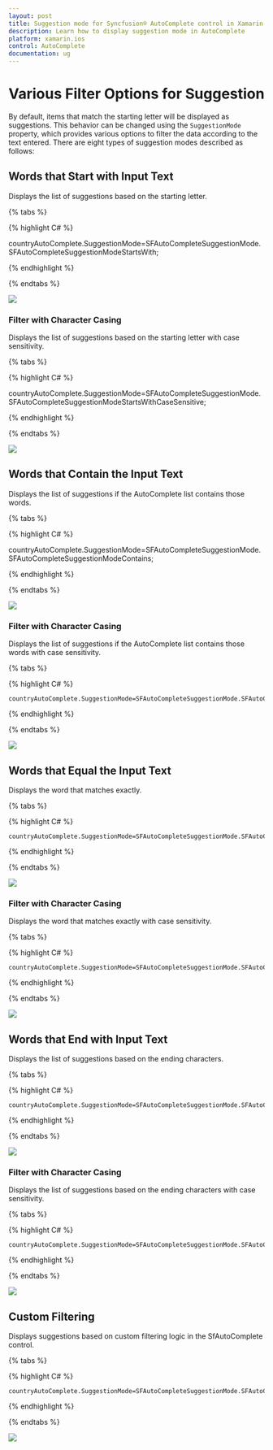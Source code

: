 ```yaml
---
layout: post
title: Suggestion mode for Syncfusion® AutoComplete control in Xamarin.iOS
description: Learn how to display suggestion mode in AutoComplete
platform: xamarin.ios
control: AutoComplete
documentation: ug
---
```


# Various Filter Options for Suggestion

By default, items that match the starting letter will be displayed as suggestions. This behavior can be changed using the `SuggestionMode` property, which provides various options to filter the data according to the text entered. There are eight types of suggestion modes described as follows:

## Words that Start with Input Text

Displays the list of suggestions based on the starting letter.

{% tabs %}

{% highlight C# %}

countryAutoComplete.SuggestionMode=SFAutoCompleteSuggestionMode.SFAutoCompleteSuggestionModeStartsWith;

{% endhighlight %}

{% endtabs %}

![](images/startswith.png)

### Filter with Character Casing

Displays the list of suggestions based on the starting letter with case sensitivity.

{% tabs %}

{% highlight C# %}

countryAutoComplete.SuggestionMode=SFAutoCompleteSuggestionMode.SFAutoCompleteSuggestionModeStartsWithCaseSensitive;

{% endhighlight %}

{% endtabs %}

![](images/startswithcasesensitive.png)

## Words that Contain the Input Text

Displays the list of suggestions if the AutoComplete list contains those words.
	
{% tabs %}

{% highlight C# %}

countryAutoComplete.SuggestionMode=SFAutoCompleteSuggestionMode.SFAutoCompleteSuggestionModeContains;

{% endhighlight %}

{% endtabs %}

![](images/contains.png)

### Filter with Character Casing

Displays the list of suggestions if the AutoComplete list contains those words with case sensitivity.

{% tabs %}

{% highlight C# %}

	countryAutoComplete.SuggestionMode=SFAutoCompleteSuggestionMode.SFAutoCompleteSuggestionModeContainsWithCaseSensitive;

{% endhighlight %}

{% endtabs %}

![](images/containswithcasesensitive.png)

## Words that Equal the Input Text

Displays the word that matches exactly.
	
{% tabs %}

{% highlight C# %}

	countryAutoComplete.SuggestionMode=SFAutoCompleteSuggestionMode.SFAutoCompleteSuggestionModeEquals;

{% endhighlight %}

{% endtabs %}

![](images/equals.png)

### Filter with Character Casing

Displays the word that matches exactly with case sensitivity.
	
{% tabs %}

{% highlight C# %}

	countryAutoComplete.SuggestionMode=SFAutoCompleteSuggestionMode.SFAutoCompleteSuggestionModeEqualsWithCaseSensitive;

{% endhighlight %}

{% endtabs %}

![](images/equalswithcasesensitive.png)

## Words that End with Input Text

Displays the list of suggestions based on the ending characters.

{% tabs %}

{% highlight C# %}

	countryAutoComplete.SuggestionMode=SFAutoCompleteSuggestionMode.SFAutoCompleteSuggestionModeEndsWith;

{% endhighlight %}

{% endtabs %}

![](images/endswith.png)

### Filter with Character Casing

Displays the list of suggestions based on the ending characters with case sensitivity.
	
{% tabs %}

{% highlight C# %}

	countryAutoComplete.SuggestionMode=SFAutoCompleteSuggestionMode.SFAutoCompleteSuggestionModeEndsWithCaseSensitive;

{% endhighlight %}

{% endtabs %}

![](images/endswithcasesensitive.png)

## Custom Filtering

Displays suggestions based on custom filtering logic in the SfAutoComplete control.

{% tabs %}

{% highlight C# %}

	countryAutoComplete.SuggestionMode=SFAutoCompleteSuggestionMode.SFAutoCompleteSuggestionModeCustom;

{% endhighlight %}

{% endtabs %}

![](images/custom.png)
